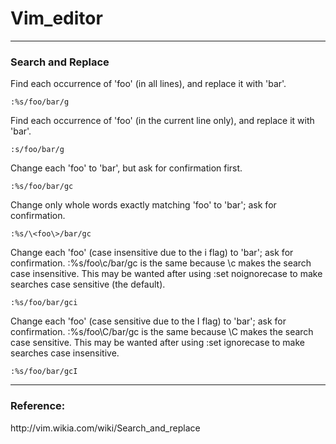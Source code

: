 # Vim_editor
-----
<h3>
Search and Replace
</h3>

Find each occurrence of 'foo' (in all lines), and replace it with 'bar'.     
    
    :%s/foo/bar/g


Find each occurrence of 'foo' (in the current line only), and replace it with 'bar'. 

    :s/foo/bar/g


Change each 'foo' to 'bar', but ask for confirmation first. 

    :%s/foo/bar/gc


Change only whole words exactly matching 'foo' to 'bar'; ask for confirmation. 

    :%s/\<foo\>/bar/gc


Change each 'foo' (case insensitive due to the i flag) to 'bar'; ask for confirmation. 
:%s/foo\c/bar/gc is the same because \c makes the search case insensitive. 
This may be wanted after using :set noignorecase to make searches case sensitive (the default). 

    :%s/foo/bar/gci


Change each 'foo' (case sensitive due to the I flag) to 'bar'; ask for confirmation. 
:%s/foo\C/bar/gc is the same because \C makes the search case sensitive. 
This may be wanted after using :set ignorecase to make searches case insensitive. 

    :%s/foo/bar/gcI
--------------
<h3>
Reference:
</h3>
http://vim.wikia.com/wiki/Search_and_replace
